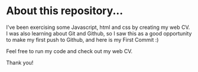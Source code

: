 # About this repository...

I've been exercising some Javascript, html and css by creating my web CV. I was also learning about Git and Github, so I saw this as a good opportunity to make my first push to Github, and here is my First Commit :)

Feel free to run my code and check out my web CV.

Thank you!
